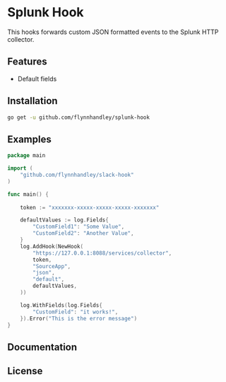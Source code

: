 
# Splunk Hook
This hooks forwards custom JSON formatted events to the Splunk HTTP collector.

Features
--------
* Default fields

Installation
------------
```sh
go get -u github.com/flynnhandley/splunk-hook
```

Examples
--------

```go
package main

import (
	"github.com/flynnhandley/slack-hook"
)

func main() {
	
    token := "xxxxxxx-xxxxx-xxxxx-xxxxx-xxxxxxx"

	defaultValues := log.Fields{
		"CustomField1": "Some Value",
		"CustomField2": "Another Value",
	}
	log.AddHook(NewHook(
		"https://127.0.0.1:8088/services/collector",
		token,
		"SourceApp",
		"json",
		"default",
		defaultValues,
	))

	log.WithFields(log.Fields{
		"CustomField": "it works!",
	}).Error("This is the error message")
}
```


Documentation
-------------


License
-------
